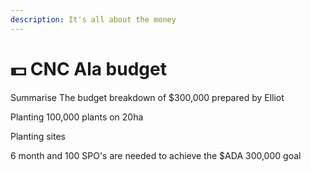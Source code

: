 ```yaml
---
description: It's all about the money
---
```


# 💵 CNC Ala budget

Summarise The budget breakdown of $300,000 prepared by Elliot

Planting 100,000 plants on 20ha

Planting sites

6 month and 100 SPO's are needed to achieve the $ADA 300,000 goal
